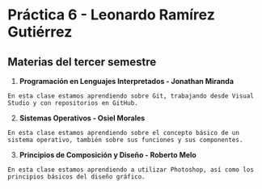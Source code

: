 # Práctica 6 - Leonardo Ramírez Gutiérrez

## Materias del tercer semestre

  1. **Programación en Lenguajes Interpretados - Jonathan Miranda**
    
    En esta clase estamos aprendiendo sobre Git, trabajando desde Visual Studio y con repositorios en GitHub.

  2. **Sistemas Operativos - Osiel Morales**
  
    En esta clase estamos aprendiendo sobre el concepto básico de un sistema operativo, también sobre sus funciones y sus componentes.

  3. **Principios de Composición y Diseño - Roberto Melo**
  
    En esta clase estamos aprendiendo a utilizar Photoshop, así como los principios básicos del diseño gráfico.
    





